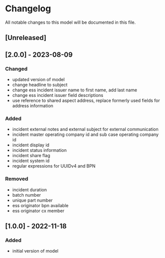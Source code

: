 # Changelog
All notable changes to this model will be documented in this file.

## [Unreleased]

## [2.0.0] - 2023-08-09
### Changed
- updated version of model
- change headline to subject
- change ess incident issuer name to first name, add last name
- change ess incident issuer field descriptions 
- use reference to shared aspect address, replace formerly used fields for address information

### Added
- incident external notes and external subject for external communication
- incident master operating company id and sub case operating company id
- incident display id
- incident status information
- incident share flag
- incident system id
- regular expressions for UUIDv4 and BPN

### Removed
- incident duration
- batch number
- unique part number
- ess originator bpn available
- ess originator cx member



## [1.0.0] - 2022-11-18
### Added
- initial version of model


